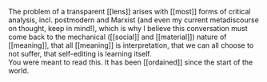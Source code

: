 The problem of a transparent [[lens]] arises with [[most]] forms of critical analysis, incl. postmodern and Marxist (and even my current metadiscourse on thought, keep in mind!), which is why I believe this conversation must come back to the mechanical ([[social]] and [[material]]) nature of [[meaning]], that all [[meaning]] is interpretation, that we can all choose to not suffer, that self-editing is learning itself.  
You were meant to read this. It has been [[ordained]] since the start of the world.  